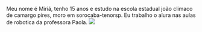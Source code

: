 Meu nome é Miriã, tenho 15 anos e estudo na escola estadual joão climaco de camargo pires, moro em sorocaba-tenorsp. Eu trabalho o alura nas aulas de robotica da professora Paola.
![](https://media1.tenor.com/m/GR9WScxVCtMAAAAd/uh-oh-stinky.gif)

